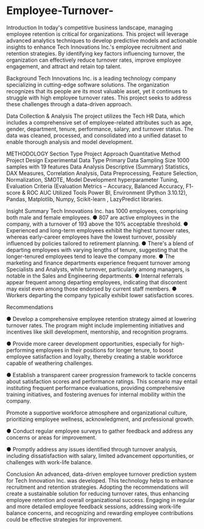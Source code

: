 # Employee-Turnover-
Introduction
In today's competitive business landscape, managing employee retention is critical for organizations. This project will leverage advanced analytics techniques to develop predictive models and actionable insights to enhance Tech Innovations Inc.'s employee recruitment and retention strategies. By identifying key factors influencing turnover, the organization can effectively reduce turnover rates, improve employee engagement, and attract and retain top talent.

Background
Tech Innovations Inc. is a leading technology company specializing in cutting-edge software solutions. The organization recognizes that its people are its most valuable asset, yet it continues to struggle with high employee turnover rates. This project seeks to address these challenges through a data-driven approach.

Data Collection & Analysis
The project utilizes the Tech HR Data, which includes a comprehensive set of employee-related attributes such as age, gender, department, tenure, performance, salary, and turnover status. The data was cleaned, processed, and consolidated into a unified dataset to enable thorough analysis and model development.

METHODOLOGY
Section                                       Type
Project Approach                              Quantitative Method
Project Design                                Experimental
Data Type                                     Primary Data
Sampling Size                                 1000 samples with 19 features
Data Analysis                                 Descriptive (Summary) Statistics, DAX Measures,  Correlation Analysis, Data Preprocessing, Feature Selection, Normalization, 
                                              SMOTE, Model Development  hyperparameter Tuning,  Evaluation Criteria (Evaluation Metrics – Accuracy, Balanced Accuracy, F1- 
                                              score & ROC AUC
Utilized Tools                                Power BI, Environment (Python 3.10.12),  Pandas, Matplotlib, Numpy, Scikit-learn , LazyPredict libraries.

Insight Summary
Tech Innovations Inc. has 1000 employees, comprising both male and female employees.
● 807 are active employees in the company, with a turnover of 193 above the 10% acceptable threshold. 
● Experienced and long-term employees exhibit the highest turnover rates, whereas early-career employees have the lowest turnover, possibly influenced by policies tailored to retirement planning. 
● There's a blend of departing employees with varying lengths of tenure, suggesting that the longer-tenured employees tend to leave the company more.
● The marketing and finance departments experience frequent turnover among Specialists and Analysts, while turnover, particularly among managers, is notable in the Sales and Engineering departments. 
● Internal referrals appear frequent among departing employees, indicating that discontent may exist even among those endorsed by current staff members.
● Workers departing the company typically exhibit lower satisfaction scores.

Recommendations

● Develop a comprehensive employee retention strategy aimed at lowering turnover rates. The program might include implementing initiatives and incentives like skill development, mentorship, and recognition programs. 

● Provide more career development opportunities, especially for high-performing employees in their positions for longer tenure, to boost employee satisfaction and loyalty, thereby creating a stable workforce capable of weathering challenges. 

● Establish a transparent career progression framework to tackle concerns about satisfaction scores and performance ratings. This scenario may entail instituting frequent performance evaluations, providing comprehensive training initiatives, and fostering avenues for internal mobility within the company.

Promote a supportive workforce atmosphere and organizational culture, prioritizing employee wellness, acknowledgment, and professional growth. 

● Conduct regular employee surveys to gather feedback and address any concerns or areas for improvement.

● Promptly address any issues identified through turnover analysis, including dissatisfaction with salary, limited advancement opportunities, or challenges with work-life balance.

Conclusion
An advanced, data-driven employee turnover prediction system for Tech Innovation Inc. was developed. This technology helps to enhance recruitment and retention strategies.
Adopting the recommendations will create a sustainable solution for reducing turnover rates, thus enhancing employee retention and overall organizational success. Engaging in regular and more detailed employee feedback sessions, addressing work-life balance concerns, and recognizing and rewarding employee contributions could be effective strategies for improvement.





